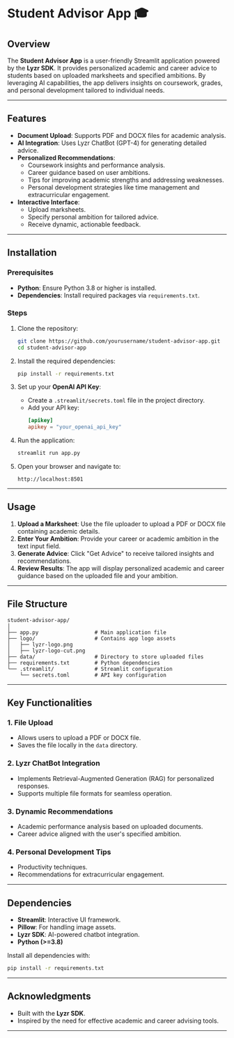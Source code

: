 # Student Advisor App 🎓

## Overview
The **Student Advisor App** is a user-friendly Streamlit application powered by the **Lyzr SDK**. It provides personalized academic and career advice to students based on uploaded marksheets and specified ambitions. By leveraging AI capabilities, the app delivers insights on coursework, grades, and personal development tailored to individual needs.

---

## Features
- **Document Upload**: Supports PDF and DOCX files for academic analysis.
- **AI Integration**: Uses Lyzr ChatBot (GPT-4) for generating detailed advice.
- **Personalized Recommendations**:
  - Coursework insights and performance analysis.
  - Career guidance based on user ambitions.
  - Tips for improving academic strengths and addressing weaknesses.
  - Personal development strategies like time management and extracurricular engagement.
- **Interactive Interface**:
  - Upload marksheets.
  - Specify personal ambition for tailored advice.
  - Receive dynamic, actionable feedback.

---

## Installation

### Prerequisites
- **Python**: Ensure Python 3.8 or higher is installed.
- **Dependencies**: Install required packages via `requirements.txt`.

### Steps
1. Clone the repository:
   ```bash
   git clone https://github.com/yourusername/student-advisor-app.git
   cd student-advisor-app
   ```

2. Install the required dependencies:
   ```bash
   pip install -r requirements.txt
   ```

3. Set up your **OpenAI API Key**:
   - Create a `.streamlit/secrets.toml` file in the project directory.
   - Add your API key:
     ```toml
     [apikey]
     apikey = "your_openai_api_key"
     ```

4. Run the application:
   ```bash
   streamlit run app.py
   ```

5. Open your browser and navigate to:
   ```
   http://localhost:8501
   ```

---

## Usage

1. **Upload a Marksheet**: Use the file uploader to upload a PDF or DOCX file containing academic details.
2. **Enter Your Ambition**: Provide your career or academic ambition in the text input field.
3. **Generate Advice**: Click "Get Advice" to receive tailored insights and recommendations.
4. **Review Results**: The app will display personalized academic and career guidance based on the uploaded file and your ambition.

---

## File Structure
```
student-advisor-app/
│
├── app.py                  # Main application file
├── logo/                   # Contains app logo assets
│   ├── lyzr-logo.png
│   ├── lyzr-logo-cut.png
├── data/                   # Directory to store uploaded files
├── requirements.txt        # Python dependencies
└── .streamlit/             # Streamlit configuration
    └── secrets.toml        # API key configuration
```

---

## Key Functionalities

### 1. **File Upload**
- Allows users to upload a PDF or DOCX file.
- Saves the file locally in the `data` directory.

### 2. **Lyzr ChatBot Integration**
- Implements Retrieval-Augmented Generation (RAG) for personalized responses.
- Supports multiple file formats for seamless operation.

### 3. **Dynamic Recommendations**
- Academic performance analysis based on uploaded documents.
- Career advice aligned with the user's specified ambition.

### 4. **Personal Development Tips**
- Productivity techniques.
- Recommendations for extracurricular engagement.

---

## Dependencies
- **Streamlit**: Interactive UI framework.
- **Pillow**: For handling image assets.
- **Lyzr SDK**: AI-powered chatbot integration.
- **Python (>=3.8)**

Install all dependencies with:
```bash
pip install -r requirements.txt
```

---

## Acknowledgments
- Built with the **Lyzr SDK**.
- Inspired by the need for effective academic and career advising tools.

---


